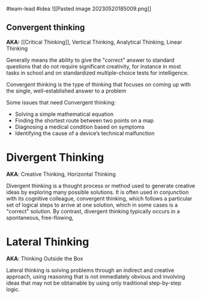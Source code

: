 #team-lead #idea
![[Pasted image 20230520185009.png]]
## Convergent thinking
**AKA:** [[Critical Thinking]], Vertical Thinking, Analytical Thinking, Linear Thinking

Generally means the ability to give the "correct" answer to standard questions that do not require significant creativity, for instance in most tasks in school and on standardized multiple-choice tests for intelligence.

Convergent thinking is the type of thinking that focuses on coming up with the single, well-established answer to a problem

Some issues that need Convergent thinking:
* Solving a simple mathematical equation
* Finding the shortest route between two points on a map
* Diagnosing a medical condition based on symptoms
* Identifying the cause of a device’s technical malfunction

# Divergent Thinking
**AKA**: Creative Thinking, Horizontal Thinking

Divergent thinking is a thought process or method used to generate creative ideas by exploring many possible solutions. It is often used in conjunction with its cognitive colleague, convergent thinking, which follows a particular set of logical steps to arrive at one solution, which in some cases is a "correct" solution. By contrast, divergent thinking typically occurs in a spontaneous, free-flowing, 


# Lateral Thinking
**AKA**: Thinking Outside the Box

Lateral thinking is solving problems through an indirect and creative approach, using reasoning that is not immediately obvious and involving ideas that may not be obtainable by using only traditional step-by-step logic.

